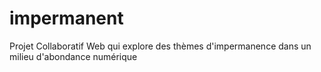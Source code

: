 # impermanent
Projet Collaboratif Web qui explore des thèmes d'impermanence dans un milieu d'abondance numérique
